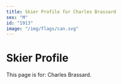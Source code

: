 ```yaml
---
title: Skier Profile for Charles Brassard
sex: "M"
id: "1913"
image: "/img/flags/can.svg" 
---
```


# Skier Profile

This page is for: Charles Brassard.
    
